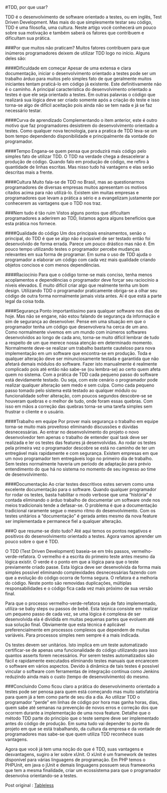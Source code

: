 #TDD, por que usar?

TDD é o desenvolvimento de software orientado a testes, ou em inglês, Test Driven Development. Mas mais do que simplesmente testar seu código, TDD é uma filosofia, uma cultura. Neste artigo você conhecerá um pouco sobre sua motivação e também saberá os fatores que contribuem e dificultam sua prática.

###Por que muitos não praticam?
Muitos fatores contribuem para que inúmeros programadores deixem de utilizar TDD logo no início. Alguns deles são:

####Dificuldade em começar
Apesar de uma extensa e clara documentação, iniciar o desenvolvimento orientado a testes pode ser um trabalho árduo para muitos pelo simples fato de que geralmente muitos iniciantes tentam praticá-lo em código já existente. Este definitivamente não é o caminho. A principal característica do desenvolvimento orientado a testes é que ele seja orientado a testes. Em outras palavras o código que realizará sua lógica deve ser criado somente após a criação do teste e isso torna-se algo de difícil aceitação pois ainda não se tem nada e já se faz necessário testar.

####Curva de aprendizado
Complementando o item anterior, este é outro motivo que faz programadores desistirem do desenvolvimento orientado a testes. Como qualquer nova tecnologia, para a pratica de TDD leva-se um bom tempo dependendo disponibilidade e principalmente da vontade do programador.

####Tempo
Engana-se quem pensa que produzirá mais código pelo simples fato de utilizar TDD. O TDD na verdade chega a desacelerar a produção de código. Quando falo em produção de código, me refiro à quantidade de linhas escritas. Mas nisso tudo há vantagens e elas serão descritas mais a frente.

####Cultura
Muito fala-se de TDD no Brasil, mas ao questionarmos programadores de diversas empresas muitos apresentam os motivos citados acima para não utilizá-lo. Existem sim muitas empresas e programadores que levam a prática a sério e a evangelizam justamente por conhecerem as vantagens que o TDD nos traz.

###Nem tudo é tão ruim
Vistos alguns pontos que dificultam programadores a aderirem ao TDD, listamos agora alguns benefícios que esta prática nos fornece.

####Qualidade do código
Um dos principais ensinamentos, senão o principal, do TDD é que se algo não é possível de ser testado então foi desenvolvido de forma errada. Parece um pouco drástico mas não é. Em pouco tempo utilizando testes o programador percebe mudanças relevantes em sua forma de programar. Em suma o uso de TDD ajuda o programador a elaborar um código com cada vez mais qualidade criando objetos concisos e com menos dependências.

####Raciocínio
Para que o código torne-se mais conciso, tenha menos acoplamentos e dependências o programador deve forçar seu raciocínio a níveis elevados. É muito difícil criar algo que realmente tenha um bom design. Utilizando TDD o programador praticamente obriga-se a olhar seu código de outra forma normalmente jamais vista antes. Aí é que está a parte legal da coisa toda.

####Segurança
Ponto importantíssimo para qualquer software nos dias de hoje. Mas não se engane, não estou falando de segurança da informação e sim de segurança ao desenvolver. Pense em uma situação em que o programador tenha um código que desenvolvera ha cerca de um ano. Como normalmente vivemos em um mundo com inúmeros softwares desenvolvidos ao longo de cada ano, torna-se muito difícil lembrar de tudo a respeito de um que merece nossa atenção em determinado momento. Normalmente deve-se realizar um trabalho bastante cauteloso para nova implementação em um software que encontra-se em produção. Toda e qualquer alteração deve ser minunciosamente testada e garantida que não afetará demais módulos do software. Fazer isto manualmente é realmente complicado pois até então não sabe-se (ou lembra-se) ao certo quem afeta quem no sistema. Com a prática de TDD cada pequeno passo do software está devidamente testado. Ou seja, com este cenário o programador pode realizar qualquer alteração sem medo e sem culpa.
Como cada pequeno passo tomado pelo sistema está testado ao qualquer módulo ou funcionalidade sofrer alteração, com poucos segundos descobre-se se houveram quebras e o melhor de tudo, onde foram essas quebras. Com isso em mãos a correção das quebras torna-se uma tarefa simples sem frustrar o cliente e o usuário.

####Trabalho em equipe
Por prover mais segurança o trabalho em equipe torna-se muito mais proveitoso eliminando discussões e dúvidas desnecessárias. Ao entrar no desenvolvimento do projeto o novo desenvolvedor tem apenas o trabalho de entender qual task deve ser realizada e ler os testes das features já desenvolvidas. Ao rodar os testes pela primeira vez o programador descobre se está no caminho de ter um entregável mais rapidamente e com segurança. Existem empresas em que um novo programador tem entregáveis logo no primeiro dia de trabalho. Sem testes normalmente haveria um período de adaptação para prévio entendimento do que há no sistema no momento de seu ingresso ao time de desenvolvimento.

####Documentação
Ao criar testes descritivos estes servem como uma excelente documentação para o software. Quando qualquer programador for rodar os testes, basta habilitar o modo verbose que uma “história” é contada eliminando o árduo trabalho de documentar um software onde nos meios tradicionais tende a defasar-se. O problema é que a documentação tradicional raramente segue o mesmo ritmo do desenvolvimento. Com os testes unitários a “documentação” é gerada antes mesmo da nova feature ser implementada e permanece fiel a qualquer alteração.


###O que resume-se disto tudo?
Até aqui temos os pontos negativos e positivos do desenvolvimento orientado a testes. Agora vamos aprender um pouco sobre o que é TDD.

O TDD (Test Driven Development) baseia-se em três passos, vermelho-verde-refatora. O vermelho é a escrita do primeiro teste antes mesmo da lógica existir. O verde é o ponto em que a lógica para que o teste previamente criado passe. Esta lógica deve ser desenvolvida da forma mais simples possível eliminando complexidades desnecessárias fazendo com que a evolução do código ocorra de forma segura. O refatora é a melhoria do código. Neste ponto são removidas duplicações, múltiplas responsabilidades e o código fica cada vez mais próximo de sua versão final.

Para que o processo vermelho-verde-refatora seja de fato implementado, utiliza-se baby steps ou passos de bebê. Esta técnica consiste em realizar um pequeno passo de cada vez, se uma lógica é complexa de ser desenvolvida ela é dividida em muitas pequenas partes que evoluem até sua solução final. Obviamente que esta técnica é aplicável preferencialmente em processos complexos que dependem de muitas variáveis. Para processos simples nem sempre é a mais indicada.

Os testes devem ser unitários. Isto implica em um teste automatizado certificar-se de apenas uma funcionalidade do código utilizando para isso quantos asserts forem necessários. Por serem testes automatizados são fácil e rapidamente executados eliminando testes manuais que encarecem o software em vários aspectos. Devido à dinâmica de tais testes é possível vincular o software com ferramentas de integração contínua como Jenkins reduzindo ainda mais o custo (tempo de desenvolvimento) do mesmo.


###Concluindo
Como ficou claro a prática do desenvolvimento orientado a testes pode ser penosa para quem está começando mas muito satisfatória para quem já a tem como parte de seu dia a dia. Ao utilizar TDD o programador “perde” em linhas de código por hora mas ganha horas, dias, quem sabe até semanas na prevenção de novos erros e correção dos que ocorrem durante a implementação de uma nova feature. Detalhe que o método TDD parte do princípio que o teste sempre deve ser implementado antes do código de produção.
Em suma tudo vai depender to porte do projeto em que se está trabalhando, da cultura da empresa e da vontade de programadores mas sabe-se que quem utiliza TDD reconhece suas vantagens.

Agora que você já tem uma noção do que é TDD, suas vantagens e desvantagens, sugiro a ler sobre xUnit. O xUnit é um framework de testes disponível para várias linguagens de programação. Em PHP temos o PHPUnit, em java o jUnit e demais linguagens possuem seus frameworks que tem a mesma finalidade, criar um ecossistema para que o programador desenvolva orientando-se a testes.

Post original : [Tableless][1]


  [1]: http://tableless.com.br/tdd-por-que-usar/ 
